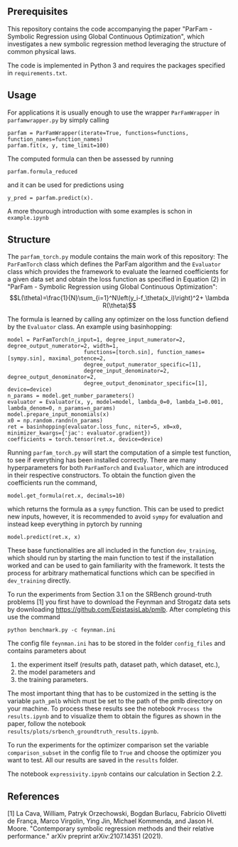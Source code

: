 ## Prerequisites

This repository contains the code accompanying the paper "ParFam - Symbolic Regression using Global Continuous
Optimization", which investigates a new symbolic regression method leveraging the structure of common physical laws.

The code is implemented in Python 3 and requires the packages specified in ``requirements.txt``.

## Usage

For applications it is usually enough to use the wrapper `ParFamWrapper` in `parfamwrapper.py` by simply calling

````
parfam = ParFamWrapper(iterate=True, functions=functions, function_names=function_names)
parfam.fit(x, y, time_limit=100)
````

The computed formula can then be assessed by running 
````
parfam.formula_reduced
````
and it can be used for predictions using
````
y_pred = parfam.predict(x).
````
A more thourough introduction with some examples is schon in `example.ipynb`

## Structure

The `parfam_torch.py` module contains the main work of this repository: The `ParFamTorch` class which defines the ParFam
algorithm and the `Evaluator` class which provides the framework to evaluate the learned coefficients for a given data 
set and obtain the loss function as specified in Equation (2) in "ParFam - Symbolic Regression using Global Continuous
Optimization":
$$L(\theta)=\frac{1}{N}\sum_{i=1}^N\left(y_i-f_\theta(x_i)\right)^2+ \lambda R(\theta)$$

The formula is learned by calling any optimizer on the loss function defiend by the `Evaluator` class. An example using 
basinhopping:
````
model = ParFamTorch(n_input=1, degree_input_numerator=2, degree_output_numerator=2, width=1,
                        functions=[torch.sin], function_names=[sympy.sin], maximal_potence=2,
                        degree_output_numerator_specific=[1],
                        degree_input_denominator=2, degree_output_denominator=2,
                        degree_output_denominator_specific=[1], device=device)
n_params = model.get_number_parameters()
evaluator = Evaluator(x, y, model=model, lambda_0=0, lambda_1=0.001, lambda_denom=0, n_params=n_params)
model.prepare_input_monomials(x)
x0 = np.random.randn(n_params)
ret = basinhopping(evaluator.loss_func, niter=5, x0=x0, minimizer_kwargs={'jac': evaluator.gradient})
coefficients = torch.tensor(ret.x, device=device)
````

Running `parfam_torch.py` will start the computation of a simple test function, to see if everything has been installed 
correctly. There are many hyperparameters for both `ParFamTorch` and `Evaluator`, which are introduced in their 
respective constructors. To obtain the function given the coefficients run the command,

````
model.get_formula(ret.x, decimals=10)
````
which returns the formula as a `sympy` function. This can be used to predict new inputs, however, it is recommended to 
avoid `sympy` for evaluation and instead keep everything in pytorch by running
````
model.predict(ret.x, x)
````

These base functionalities are all included in the function `dev_training`, which should run by starting the main 
function to test if the installation worked and can be used to gain familiarity with the framework. It tests the process
for arbitrary mathematical functions which can be specified in `dev_training` directly. 

To run the experiments from Section 3.1 on the SRBench ground-truth problems [1] you first have to download the Feynman 
and Strogatz data sets by downloading https://github.com/EpistasisLab/pmlb. After completing this use the command

````
python benchmark.py -c feynman.ini
````

The config file `feynman.ini` has to be stored in the folder `config_files` and contains parameters about 

1. the experiment itself (results path, dataset path, which dataset, etc.),
2. the model parameters and
3. the training parameters.

The most important thing that has to be customized in the setting is the variable `path_pmlb` which must be set to the
path of the pmlb directory on your machine. To process these results see the notebook `Process the results.ipynb` and to
visualize them to obtain the figures as shown in the paper, follow the notebook 
`results/plots/srbench_groundtruth_results.ipynb`.

To run the experiments for the optimizer comparison set the variable `comparison_subset` in the config file to
`True` and choose the optimizer you want to test. 
All our results are saved in the `results` folder. 

The notebook `expressivity.ipynb` contains our calculation in Section 2.2.


## References

[1] La Cava, William, Patryk Orzechowski, Bogdan Burlacu, Fabrício Olivetti de França, Marco Virgolin, Ying Jin, 
Michael Kommenda, and Jason H. Moore. "Contemporary symbolic regression methods and their relative performance." 
arXiv preprint arXiv:2107.14351 (2021).
